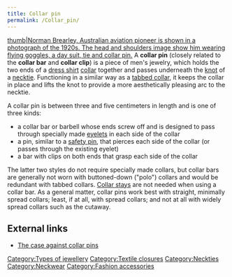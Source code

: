 ```yaml
---
title: Collar pin
permalink: /Collar_pin/
---
```


[thumb\|Norman Brearley, Australian aviation pioneer is shown in a
photograph of the 1920s. The head and shoulders image show him wearing
flying goggles, a day suit, tie and collar
pin.](/File:Brearley,_Norman_(1920s).jpg "wikilink") A **collar pin**
(closely related to the **collar bar** and **collar clip**) is a piece
of men's jewelry, which holds the two ends of a [dress
shirt](/dress_shirt "wikilink") [collar](/collar_(clothing) "wikilink")
together and passes underneath the
[knot](/Necktie#Types_of_knots "wikilink") of a
[necktie](/necktie "wikilink"). Functioning in a similar way as a
[tabbed collar](/Dress_shirt#Collars "wikilink"), it keeps the collar in
place and lifts the knot to provide a more aesthetically pleasing arc to
the necktie.

A collar pin is between three and five centimeters in length and is one
of three kinds:

-   a collar bar or barbell whose ends screw off and is designed to pass
    through specially made [eyelets](/eyelet "wikilink") in each side of
    the collar
-   a pin, similar to a [safety pin](/safety_pin "wikilink"), that
    pierces each side of the collar (or passes through the existing
    eyelet)
-   a bar with clips on both ends that grasp each side of the collar

The latter two styles do not require specially made collars, but collar
bars are generally not worn with buttoned-down ("polo") collars and
would be redundant with tabbed collars. [Collar
stays](/Collar_stays "wikilink") are not needed when using a collar bar.
As a general matter, collar pins work best with straight, minimally
spread collars; least, if at all, with spread collars; and not at all
with widely spread collars such as the cutaway.

## External links

-   [The case against collar
    pins](http://www.gq-magazine.co.uk/style/style-shrink/expert-answer-/style-shrink-the-case-against-collar-pins)

[Category:Types of jewellery](/Category:Types_of_jewellery "wikilink")
[Category:Textile closures](/Category:Textile_closures "wikilink")
[Category:Neckties](/Category:Neckties "wikilink")
[Category:Neckwear](/Category:Neckwear "wikilink") [Category:Fashion
accessories](/Category:Fashion_accessories "wikilink")